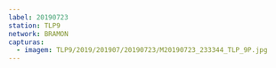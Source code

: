 ```yaml
---
label: 20190723
station: TLP9
network: BRAMON
capturas:
  - imagem: TLP9/2019/201907/20190723/M20190723_233344_TLP_9P.jpg
---
```

